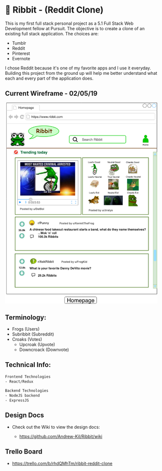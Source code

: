 # 🐸 Ribbit - (Reddit Clone)

This is my first full stack personal project as a 5.1 Full Stack Web Development fellow at Pursuit. The objective is to create a clone of an existing full stack application. The choices are:
- Tumblr
- Reddit
- Pinterest
- Evernote

I chose Reddit because it's one of my favorite apps and I use it everyday. Building this project from the ground up will help me better understand what each and every part of the application does.

## Current Wireframe - 02/05/19

![Ribbit](/wireframes/homepage.png)

## Terminology:
- Frogs (Users)
- Subribbit (Subreddit)
- Croaks (Votes)
  - Upcroak (Upvote)
  - Downcroack (Downvote)

## Technical Info:

```
Frontend Technologies
- React/Redux
```

```
Backend Technologies
- NodeJS backend
- ExpressJS
```

## Design Docs

- Check out the Wiki to view the design docs:

  - https://github.com/Andrew-Kil/Ribbit/wiki
  
## Trello Board

- https://trello.com/b/rhdQMhTm/ribbit-reddit-clone
